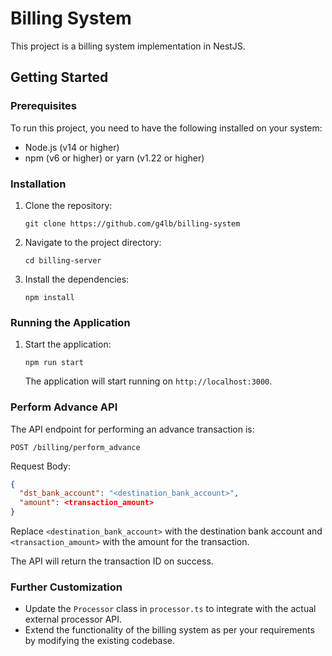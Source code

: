
# Billing System

This project is a billing system implementation in NestJS.

## Getting Started

### Prerequisites

To run this project, you need to have the following installed on your system:

- Node.js (v14 or higher)
- npm (v6 or higher) or yarn (v1.22 or higher)

### Installation

1. Clone the repository:

   ```
   git clone https://github.com/g4lb/billing-system
   ```

2. Navigate to the project directory:

   ```
   cd billing-server
   ```

3. Install the dependencies:

   ```
   npm install
   ```

### Running the Application

1. Start the application:

   ```
   npm run start
   ```

   The application will start running on `http://localhost:3000`.

### Perform Advance API

The API endpoint for performing an advance transaction is:

```
POST /billing/perform_advance
```

Request Body:

```json
{
  "dst_bank_account": "<destination_bank_account>",
  "amount": <transaction_amount>
}
```

Replace `<destination_bank_account>` with the destination bank account and `<transaction_amount>` with the amount for the transaction.

The API will return the transaction ID on success.

### Further Customization

- Update the `Processor` class in `processor.ts` to integrate with the actual external processor API.
- Extend the functionality of the billing system as per your requirements by modifying the existing codebase.
